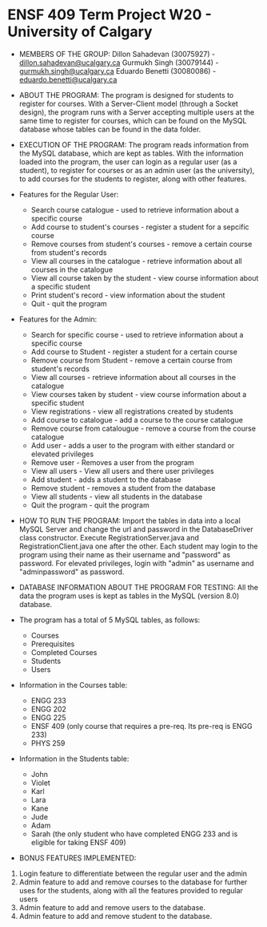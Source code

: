 # ENSF 409 Term Project W20 - University of Calgary

* MEMBERS OF THE GROUP:
Dillon Sahadevan (30075927) - dillon.sahadevan@ucalgary.ca
Gurmukh Singh (30079144) -  gurmukh.singh@ucalgary.ca
Eduardo Benetti (30080086) - eduardo.benetti@ucalgary.ca


* ABOUT THE PROGRAM:
The program is designed for students to register for courses. With a Server-Client model (through a Socket design), the program runs with a Server accepting multiple users at the same time to register for courses, which can be found on the MySQL database whose tables can be found in the data folder.


* EXECUTION OF THE PROGRAM:
The program reads information from the MySQL database, which are kept as tables. With the information loaded into the program, the user can login as a regular user (as a student), to register for courses or as an admin user (as the university), to add courses for the students to register, along with other features.

- Features for the Regular User:
	- Search course catalogue                                 - used to retrieve information about a specific course
	- Add course to student's courses                         - register a student for a sepcific course
	- Remove courses from student's courses                   - remove a certain course from student's records
	- View all courses in the catalogue		                  - retrieve information about all courses in the catalogue
	- View all course taken by the student                    - view course information about a specific student
	- Print student's record                                  - view information about the student
	- Quit                                                    - quit the program

- Features for the Admin:
	- Search for specific course 			                  - used to retrieve information about a specific course
	- Add course to Student          		                  - register a student for a certain course
	- Remove course from Student   			                  - remove a certain course from student's records
	- View all courses				      	                  - retrieve information about all courses in the catalogue
	- View courses taken by student   	                      - view course information about a specific student
	- View registrations           			                  - view all registrations created by students
	- Add course to catalogue                                 - add a course to the course catalogue
    - Remove course from catalougue                           - remove a course from the course catalogue
    - Add user                                                - adds a user to the program with either standard or elevated privileges
    - Remove user                                             - Removes a user from the program
    - View all users                                          - View all users and there user privileges
    - Add student                                             - adds a student to the database
    - Remove student                                          - removes a student from the database
    - View all students                                       - view all students in the database
	- Quit the program                                        - quit the program


* HOW TO RUN THE PROGRAM:
Import the tables in data into a local MySQL Server and change the url and password in the DatabaseDriver class constructor.
Execute RegistrationServer.java and RegistrationClient.java one after the other.
Each student may login to the program using their name as their username and "password" as password.
For elevated privileges, login with "admin" as username and "adminpassword" as password.

* DATABASE INFORMATION ABOUT THE PROGRAM FOR TESTING: 
All the data the program uses is kept as tables in the MySQL (version 8.0) database. 

- The program has a total of 5 MySQL tables, as follows:
    - Courses
	- Prerequisites
	- Completed Courses 
	- Students
	- Users

- Information in the Courses table:
	- ENGG 233
	- ENGG 202
	- ENGG 225
	- ENSF 409 (only course that requires a pre-req. Its pre-req is ENGG 233)
	- PHYS 259

- Information in the Students table:
	- John
	- Violet
	- Karl
	- Lara
	- Kane
	- Jude
	- Adam
	- Sarah (the only student who have completed ENGG 233 and is eligible for taking ENSF 409)


* BONUS FEATURES IMPLEMENTED: 
1. Login feature to differentiate between the regular user and the admin
2. Admin feature to add and remove courses to the database for further uses for the students, along with all the features provided to regular users
3. Admin feature to add and remove users to the database.
4. Admin feature to add and remove student to the database.
